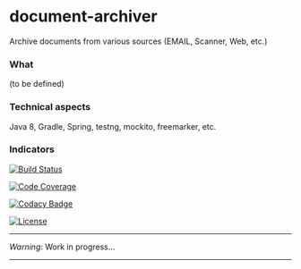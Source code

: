 # document-archiver

Archive documents from various sources (EMAIL, Scanner, Web, etc.)

### What
(to be defined)

### Technical aspects
Java 8, Gradle, Spring, testng, mockito, freemarker, etc.
 
### Indicators

[![Build Status](https://travis-ci.org/benoitdevos/document-archiver.svg)](https://travis-ci.org/benoitdevos/document-archiver)

[![Code Coverage](https://img.shields.io/codecov/c/github/benoitdevos/document-archiver.svg)](https://codecov.io/github/benoitdevos/document-archiver)

[![Codacy Badge](https://api.codacy.com/project/badge/Grade/7c73197d7ec44b12b69781c44b408423)](https://www.codacy.com/app/benoit-devos/document-archiver?utm_source=github.com&utm_medium=referral&utm_content=benoitdevos/document-archiver&utm_campaign=badger)

[![License](https://img.shields.io/badge/License-Apache%202.0-blue.svg)](https://github.com/benoitdevos/document-archiver/blob/master/LICENSE)

***
_Warning_: Work in progress...
***